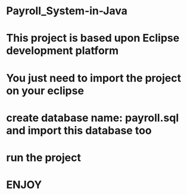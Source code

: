 # Payroll_System-in-Java
# This project is based upon Eclipse development platform
# You just need to import the project on your eclipse 
# create database name: payroll.sql and import this database too
# run the project
# ENJOY